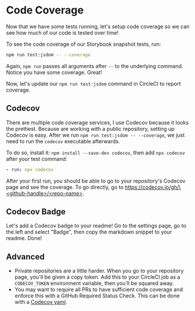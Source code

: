 
# Code Coverage

Now that we have some tests running, let's setup code coverage so we can see
how much of our code is tested over time!

To see the code coverage of our Storybook snapshot tests, run:

```bash
npm run test:jsdom -- --coverage
```

Again, `npm run` passes all arguments after `--` to the underlying command.
Notice you have some coverage. Great!

Now, let's update our `npm run test:jsdom` command in CircleCI to report coverage.

## Codecov

There are multiple code coverage services, I use Codecov because it looks the prettiest.
Because are working with a public repository, setting up Codecov is easy.
After we run `npm run test:jsdom -- --coverage`,
we just need to run the `codecov` executable afterwards.

To do so, install it: `npm install --save-dev codecov`,
then add `npx codecov` after your test command:

```yaml
- run: npx codecov
```

After your first run, you should be able to go to your repository's
Codecov page and see the coverage.
To go directly, go to [https://codecov.io/gh/\<github-handle\>/\<repo-name\>](https://codecov.io/gh/\<github-handle\>/\<repo-name\>).

## Codecov Badge

Let's add a Codecov badge to your readme!
Go to the settings page, go to the left and select "Badge",
then copy the markdown snippet to your readme. Done!

## Advanced

- Private repositories are a little harder. When you go to your repository page,
  you'll be given a copy token. Add this to your CircleCI job as a `CODECOV_TOKEN`
  environment variable, then you'll be squared away.
- You may want to require all PRs to have sufficient code coverage and enforce this with a GitHub Required Status Check. This can be done with a [Codecov yaml](https://docs.codecov.io/v5.0.0/docs/codecov-yaml).
